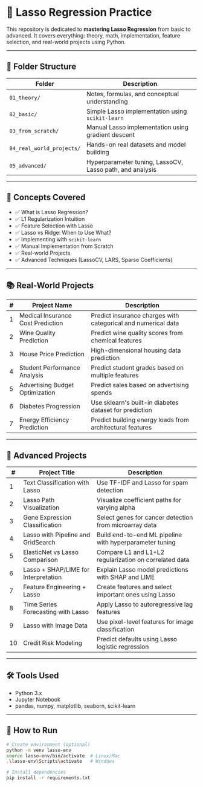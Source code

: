 # 🧠 Lasso Regression Practice

This repository is dedicated to **mastering Lasso Regression** from basic to advanced. It covers everything: theory, math, implementation, feature selection, and real-world projects using Python.

---

## 📂 Folder Structure

| Folder                | Description                                               |
|-----------------------|-----------------------------------------------------------|
| `01_theory/`          | Notes, formulas, and conceptual understanding             |
| `02_basic/`           | Simple Lasso implementation using `scikit-learn`          |
| `03_from_scratch/`    | Manual Lasso implementation using gradient descent         |
| `04_real_world_projects/` | Hands-on real datasets and model building               |
| `05_advanced/`        | Hyperparameter tuning, LassoCV, Lasso path, and analysis  |

---

## 📌 Concepts Covered

- ✅ What is Lasso Regression?  
- ✅ L1 Regularization Intuition  
- ✅ Feature Selection with Lasso  
- ✅ Lasso vs Ridge: When to Use What?  
- ✅ Implementing with `scikit-learn`  
- ✅ Manual Implementation from Scratch  
- ✅ Real-world Projects  
- ✅ Advanced Techniques (LassoCV, LARS, Sparse Coefficients)  

---

## 📚 Real-World Projects

| # | Project Name                     | Description                                  |
|---|---------------------------------|----------------------------------------------|
| 1 | Medical Insurance Cost Prediction| Predict insurance charges with categorical and numerical data  |
| 2 | Wine Quality Prediction          | Predict wine quality scores from chemical features                |
| 3 | House Price Prediction           | High-dimensional housing data prediction                         |
| 4 | Student Performance Analysis     | Predict student grades based on multiple features                 |
| 5 | Advertising Budget Optimization  | Predict sales based on advertising spends                         |
| 6 | Diabetes Progression             | Use sklearn's built-in diabetes dataset for prediction           |
| 7 | Energy Efficiency Prediction     | Predict building energy loads from architectural features         |

---

## 🚀 Advanced Projects

| # | Project Title                    | Description                                          |
|---|---------------------------------|----------------------------------------------------|
| 1 | Text Classification with Lasso  | Use TF-IDF and Lasso for spam detection             |
| 2 | Lasso Path Visualization        | Visualize coefficient paths for varying alpha       |
| 3 | Gene Expression Classification  | Select genes for cancer detection from microarray data |
| 4 | Lasso with Pipeline and GridSearch | Build end-to-end ML pipeline with hyperparameter tuning |
| 5 | ElasticNet vs Lasso Comparison  | Compare L1 and L1+L2 regularization on correlated data |
| 6 | Lasso + SHAP/LIME for Interpretation | Explain Lasso model predictions with SHAP and LIME   |
| 7 | Feature Engineering + Lasso     | Create features and select important ones using Lasso |
| 8 | Time Series Forecasting with Lasso | Apply Lasso to autoregressive lag features           |
| 9 | Lasso with Image Data           | Use pixel-level features for image classification    |
| 10| Credit Risk Modeling            | Predict defaults using Lasso logistic regression     |

---

## 🛠️ Tools Used

- Python 3.x  
- Jupyter Notebook  
- pandas, numpy, matplotlib, seaborn, scikit-learn  

---

## 🚀 How to Run

```bash
# Create environment (optional)
python -m venv lasso-env
source lasso-env/bin/activate  # Linux/Mac
.\lasso-env\Scripts\activate   # Windows

# Install dependencies
pip install -r requirements.txt
